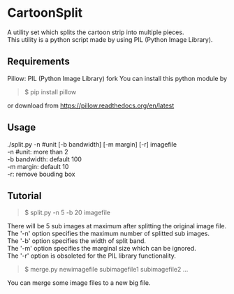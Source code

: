 CartoonSplit
============

A utility set which splits the cartoon strip into multiple pieces.  
This utility is a python script made by using PIL (Python Image Library).  

Requirements
------------
Pillow: PIL (Python Image Library) fork
You can install this python module by
 > $ pip install pillow
 
or download from https://pillow.readthedocs.org/en/latest

Usage
-----
./split.py -n #unit [-b bandwidth] [-m margin] [-r] imagefile  
  	-n #unit: more than 2  
  	-b bandwidth: default 100  
  	-m margin: default 10  
  	-r: remove bouding box  

Tutorial
--------
 > $ split.py -n 5 -b 20 imagefile

There will be 5 sub images at maximum after splitting the original image file.  
The '-n' option specifies the maximum number of splitted sub images.  
The '-b' option specifies the width of split band.  
The '-m' option specifies the marginal size which can be ignored.  
The '-r' option is obsoleted for the PIL library functionality.  
  
 > $ merge.py newimagefile subimagefile1 subimagefile2 ...

You can merge some image files to a new big file.


